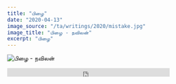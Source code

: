 ```yaml
---
title: "பிழை"
date: "2020-04-13"
image_source: "/ta/writings/2020/mistake.jpg"
image_title: "பிழை - நவிலன்"
excerpt: "பிழை"
---
```


<!--more-->

![பிழை - நவிலன்](/ta/writings/2020/mistake.jpg)

<div class="sound-cloud">
<iframe width="75%" height="20" scrolling="no" frameborder="no" allow="autoplay" src="https://w.soundcloud.com/player/?url=https%3A//api.soundcloud.com/tracks/797631832&color=%23ceb548&inverse=true&auto_play=false&show_user=true">
</iframe>
</div>